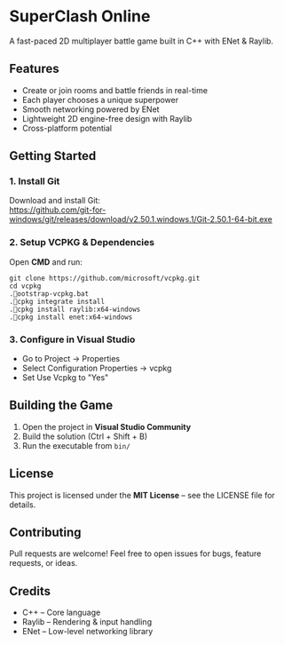 # SuperClash Online
A fast-paced 2D multiplayer battle game built in C++ with ENet & Raylib.

## Features
- Create or join rooms and battle friends in real-time  
- Each player chooses a unique superpower  
- Smooth networking powered by ENet  
- Lightweight 2D engine-free design with Raylib  
- Cross-platform potential  

## Getting Started

### 1. Install Git
Download and install Git:  
https://github.com/git-for-windows/git/releases/download/v2.50.1.windows.1/Git-2.50.1-64-bit.exe  

### 2. Setup VCPKG & Dependencies
Open **CMD** and run:
```
git clone https://github.com/microsoft/vcpkg.git
cd vcpkg
.ootstrap-vcpkg.bat
.cpkg integrate install
.cpkg install raylib:x64-windows
.cpkg install enet:x64-windows
```

### 3. Configure in Visual Studio
- Go to Project → Properties  
- Select Configuration Properties → vcpkg  
- Set Use Vcpkg to "Yes"  

## Building the Game
1. Open the project in **Visual Studio Community**  
2. Build the solution (Ctrl + Shift + B)  
3. Run the executable from `bin/`  

## License
This project is licensed under the **MIT License** – see the LICENSE file for details.  

## Contributing
Pull requests are welcome! Feel free to open issues for bugs, feature requests, or ideas.  

## Credits
- C++ – Core language  
- Raylib – Rendering & input handling  
- ENet – Low-level networking library  
